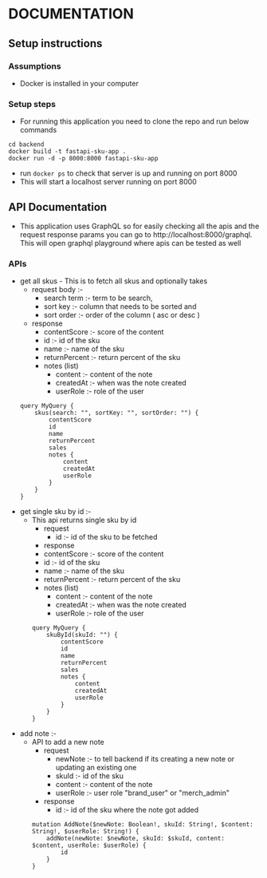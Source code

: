 # DOCUMENTATION

## Setup instructions

### Assumptions

- Docker is installed in your computer

### Setup steps

- For running this application you need to clone the repo and run below commands

```
cd backend
docker build -t fastapi-sku-app .
docker run -d -p 8000:8000 fastapi-sku-app
```

- run `docker ps` to check that server is up and running on port 8000
- This will start a localhost server running on port 8000

## API Documentation

- This application uses GraphQL so for easily checking all the apis and the request response params you can go to http://localhost:8000/graphql. This will open graphql playground where apis can be tested as well

### APIs

- get all skus - This is to fetch all skus and optionally takes
  - request body :-
    - search term :- term to be search,
    - sort key :- column that needs to be sorted and
    - sort order :- order of the column ( asc or desc )
  - response
    - contentScore :- score of the content
    - id :- id of the sku
    - name :- name of the sku
    - returnPercent :- return percent of the sku
    - notes (list)
      - content :- content of the note
      - createdAt :- when was the note created
      - userRole :- role of the user
  ```
  query MyQuery {
      skus(search: "", sortKey: "", sortOrder: "") {
          contentScore
          id
          name
          returnPercent
          sales
          notes {
              content
              createdAt
              userRole
          }
      }
  }
  ```
- get single sku by id :-
  - This api returns single sku by id
    - request
      - id :- id of the sku to be fetched
    - response
    - contentScore :- score of the content
    - id :- id of the sku
    - name :- name of the sku
    - returnPercent :- return percent of the sku
    - notes (list)
      - content :- content of the note
      - createdAt :- when was the note created
      - userRole :- role of the user
    ```
    query MyQuery {
        skuById(skuId: "") {
            contentScore
            id
            name
            returnPercent
            sales
            notes {
                content
                createdAt
                userRole
            }
        }
    }
    ```
- add note :-
  - API to add a new note
    - request
      - newNote :- to tell backend if its creating a new note or updating an existing one
      - skuId :- id of the sku
      - content :- content of the note
      - userRole :- user role "brand_user" or "merch_admin"
    - response
      - id :- id of the sku where the note got added
    ```
    mutation AddNote($newNote: Boolean!, skuId: String!, $content: String!, $userRole: String!) {
        addNote(newNote: $newNote, skuId: $skuId, content: $content, userRole: $userRole) {
            id
        }
    }
    ```
